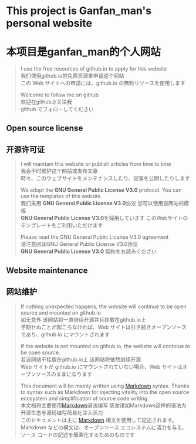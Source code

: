 #  This project is Ganfan_man's personal website
#  本项目是ganfan_man的个人网站

> I use the free resources of github.io to apply for this website  
> 我们使用github.io的免费资源来申请这个网站  
> この Web サイトへの申請には、github.io の無料リソースを使用します  
>   
> Welcome to follow me on github  
> 欢迎在github上关注我  
> github でフォローしてください

## Open source license
## 开源许可证

> I will maintain this website or publish articles from time to time  
> 我会不时维护这个网站或发布文章  
> 時々、このウェブサイトをメンテナンスしたり、記事を公開したりします
>   
> We adopt the **GNU General Public License V3.0** protocol. You can use the templates of this website.  
> 我们采用 **GNU General Public License V3.0**协议 您可以使用该网站的模板  
> **GNU General Public License V3.0**を採用しています このWebサイトのテンプレートをご利用いただけます  
>   
> Please read the GNU General Public License V3.0 agreement  
> 请注意阅读GNU General Public License V3.0协议  
> **GNU General Public License V3.0** 契約をお読みください

## Website maintenance
## 网站维护

> If nothing unexpected happens, the website will continue to be open source and mounted on github.io  
> 如无意外 该网站将一直继续开源并且挂载在github.io上  
> 予期せぬことが起こらなければ、Web サイトは引き続きオープンソースであり、github.io にマウントされます  
>   
> If the website is not mounted on github.io, the website will continue to be open source.  
> 若该网站不挂载在github.io上 该网站将依然继续开源  
> Web サイトが github.io にマウントされていない場合、Web サイトはオープンソースのままになります  
>   
> This document will be mainly written using [Markdown](https://www.markdownguide.org) syntax. Thanks to syntax such as Markdown for injecting vitality into the open source ecosystem and simplification of source code writing.  
> 本文档将主要使用[Markdown](https://markdown.com.cn)语法编写 感谢诸如Markdown这样的语法为开源生态与源码编写简易化注入活力  
> このドキュメントは主に [Markdown](https://www.markdownguide.org) 構文を使用して記述されます。Markdown などの構文は、オープンソース エコシステムに活力を与え、ソース コードの記述を簡素化するためのものです  
